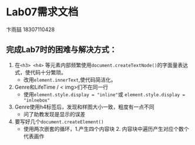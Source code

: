 # Lab07需求文档

卞雨喆 18307110428

## 完成Lab7时的困难与解决方式：

1. 在`<h3> <h4>` 等元素内部频繁使用`document.createTextNode()`的字面量表达式，使代码十分繁琐。
   * 改用`element.innerText`,使代码简洁化。
2. Genre和LifeTime / < img>们不在同一行
   * 使用`element.style.display = "inline"`或 `element.style.display = "inlnebox"`
3. Genre使用h4标签后，发现和样图大小一致，粗度有一点不同
   * 问了助教发现是显示的误差
4. 要写好几个`document.createElement()`
   * 使用两次嵌套的循环，1.产生四个内容块 2. 内容块中遍历产生对应个数个代表画作

